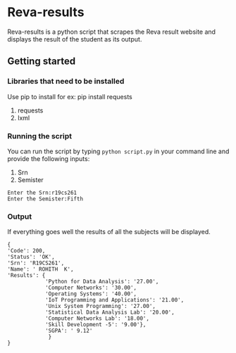 # Reva-results
Reva-results is a python script that scrapes the Reva result website and displays the result of the student as its output.

## Getting started
### Libraries that need to be installed
Use pip to install for ex: pip install requests 
1) requests
2) lxml

### Running the script
You can run the script by typing ```python script.py``` in your command line and provide the following inputs:
1) Srn
2) Semister
```
Enter the Srn:r19cs261
Enter the Semister:Fifth
```

### Output
If everything goes well the results of all the subjects will be displayed.
```
{
'Code': 200, 
'Status': 'OK', 
'Srn': 'R19CS261', 
'Name': ' ROHITH  K', 
'Results': {
            'Python for Data Analysis': '27.00', 
            'Computer Networks': '30.00', 
            'Operating Systems': '40.00', 
            'IoT Programming and Applications': '21.00', 
            'Unix System Programming': '27.00', 
            'Statistical Data Analysis Lab': '20.00', 
            'Computer Networks Lab': '18.00', 
            'Skill Development -5': '9.00'}, 
            'SGPA': ' 9.12'
             }
} 
```
